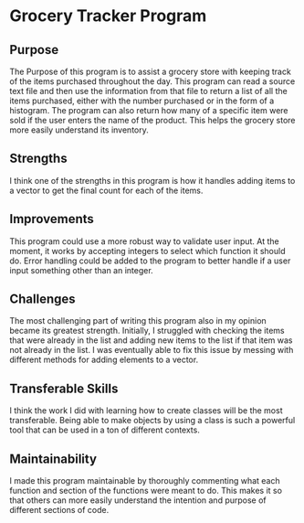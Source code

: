 # Grocery Tracker Program
## Purpose
The Purpose of this program is to assist a grocery store with keeping track of the items purchased throughout the day. This program can read a source text file and then use the information from that file to return a list of all the items purchased, either with the number purchased or in the form of a histogram. The program can also return how many of a specific item were sold if the user enters the name of the product. This helps the grocery store more easily understand its inventory.
## Strengths
I think one of the strengths in this program is how it handles adding items to a vector to get the final count for each of the items.
## Improvements
This program could use a more robust way to validate user input. At the moment, it works by accepting integers to select which function it should do. Error handling could be added to the program to better handle if a user input something other than an integer.
## Challenges
The most challenging part of writing this program also in my opinion became its greatest strength. Initially, I struggled with checking the items that were already in the list and adding new items to the list if that item was not already in the list. I was eventually able to fix this issue by messing with different methods for adding elements to a vector.
## Transferable Skills
I think the work I did with learning how to create classes will be the most transferable. Being able to make objects by using a class is such a powerful tool that can be used in a ton of different contexts.
## Maintainability
I made this program maintainable by thoroughly commenting what each function and section of the functions were meant to do. This makes it so that others can more easily understand the intention and purpose of different sections of code.
